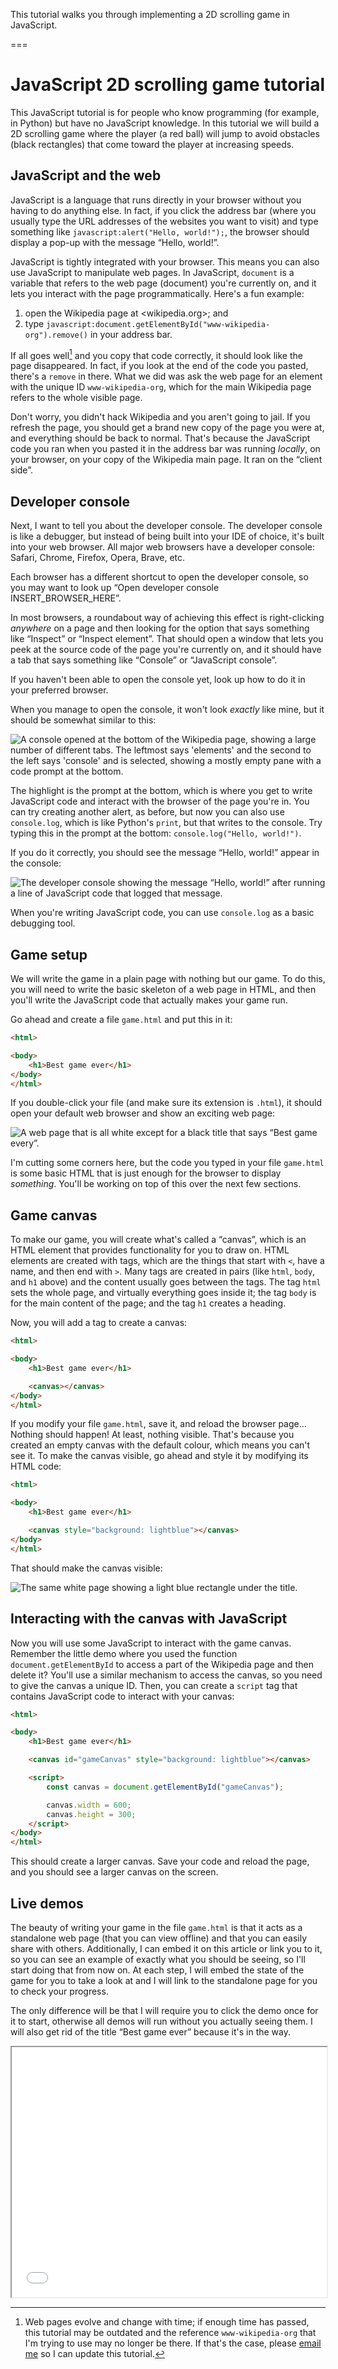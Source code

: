 This tutorial walks you through implementing a 2D scrolling game in JavaScript.

===


# JavaScript 2D scrolling game tutorial

This JavaScript tutorial is for people who know programming (for example, in Python) but have no JavaScript knowledge.
In this tutorial we will build a 2D scrolling game where the player (a red ball) will jump to avoid obstacles (black rectangles) that come toward the player at increasing speeds.


## JavaScript and the web

JavaScript is a language that runs directly in your browser without you having to do anything else.
In fact, if you click the address bar (where you usually type the URL addresses of the websites you want to visit) and type something like `javascript:alert("Hello, world!");`, the browser should display a pop-up with the message “Hello, world!”.

JavaScript is tightly integrated with your browser.
This means you can also use JavaScript to manipulate web pages.
In JavaScript, `document` is a variable that refers to the web page (document) you're currently on, and it lets you interact with the page programmatically.
Here's a fun example:

 1. open the Wikipedia page at <wikipedia.org>; and
 2. type `javascript:document.getElementById("www-wikipedia-org").remove()` in your address bar.

If all goes well[^1] and you copy that code correctly, it should look like the page disappeared.
In fact, if you look at the end of the code you pasted, there's a `remove` in there.
What we did was ask the web page for an element with the unique ID `www-wikipedia-org`, which for the main Wikipedia page refers to the whole visible page.

[^1]: Web pages evolve and change with time; if enough time has passed, this tutorial may be outdated and the reference `www-wikipedia-org` that I'm trying to use may no longer be there. If that's the case, please [email me](mailto:rodrigo@mathspp.com) so I can update this tutorial.

Don't worry, you didn't hack Wikipedia and you aren't going to jail.
If you refresh the page, you should get a brand new copy of the page you were at, and everything should be back to normal.
That's because the JavaScript code you ran when you pasted it in the address bar was running _locally_, on your browser, on your copy of the Wikipedia main page.
It ran on the “client side”.


## Developer console

Next, I want to tell you about the developer console.
The developer console is like a debugger, but instead of being built into your IDE of choice, it's built into your web browser.
All major web browsers have a developer console: Safari, Chrome, Firefox, Opera, Brave, etc.

Each browser has a different shortcut to open the developer console, so you may want to look up “Open developer console INSERT_BROWSER_HERE”.

In most browsers, a roundabout way of achieving this effect is right-clicking _anywhere_ on a page and then looking for the option that says something like “Inspect” or “Inspect element”.
That should open a window that lets you peek at the source code of the page you're currently on, and it should have a tab that says something like “Console” or “JavaScript console”.

If you haven't been able to open the console yet, look up how to do it in your preferred browser.

When you manage to open the console, it won't look _exactly_ like mine, but it should be somewhat similar to this:

![A console opened at the bottom of the Wikipedia page, showing a large number of different tabs. The leftmost says 'elements' and the second to the left says 'console' and is selected, showing a mostly empty pane with a code prompt at the bottom.](_dev_console.webp "JavaScript console on Safari")

The highlight is the prompt at the bottom, which is where you get to write JavaScript code and interact with the browser of the page you're in.
You can try creating another alert, as before, but now you can also use `console.log`, which is like Python's `print`, but that writes to the console.
Try typing this in the prompt at the bottom: `console.log("Hello, world!")`.

If you do it correctly, you should see the message “Hello, world!” appear in the console:

![The developer console showing the message “Hello, world!” after running a line of JavaScript code that logged that message.](_console_log.webp "A message logged to the console.")

When you're writing JavaScript code, you can use `console.log` as a basic debugging tool.


## Game setup

We will write the game in a plain page with nothing but our game.
To do this, you will need to write the basic skeleton of a web page in HTML, and then you'll write the JavaScript code that actually makes your game run.

Go ahead and create a file `game.html` and put this in it:

```html
<html>

<body>
    <h1>Best game ever</h1>
</body>
</html>
```

If you double-click your file (and make sure its extension is `.html`), it should open your default web browser and show an exciting web page:

![A web page that is all white except for a black title that says “Best game every”.](_empty_page.webp "A blank page with a title.")

I'm cutting some corners here, but the code you typed in your file `game.html` is some basic HTML that is just enough for the browser to display _something_.
You'll be working on top of this over the next few sections.


## Game canvas

To make our game, you will create what's called a “canvas”, which is an HTML element that provides functionality for you to draw on.
HTML elements are created with tags, which are the things that start with `<`, have a name, and then end with `>`.
Many tags are created in pairs (like `html`, `body`, and `h1` above) and the content usually goes between the tags.
The tag `html` sets the whole page, and virtually everything goes inside it; the tag `body` is for the main content of the page; and the tag `h1` creates a heading.

Now, you will add a tag to create a canvas:

```html
<html>

<body>
    <h1>Best game ever</h1>

    <canvas></canvas>
</body>
</html>
```

If you modify your file `game.html`, save it, and reload the browser page...
Nothing should happen!
At least, nothing visible.
That's because you created an empty canvas with the default colour, which means you can't see it.
To make the canvas visible, go ahead and style it by modifying its HTML code:

```html
<html>

<body>
    <h1>Best game ever</h1>

    <canvas style="background: lightblue"></canvas>
</body>
</html>
```

That should make the canvas visible:

![The same white page showing a light blue rectangle under the title.](_canvas.webp "A light blue canvas.")


## Interacting with the canvas with JavaScript

Now you will use some JavaScript to interact with the game canvas.
Remember the little demo where you used the function `document.getElementById` to access a part of the Wikipedia page and then delete it?
You'll use a similar mechanism to access the canvas, so you need to give the canvas a unique ID.
Then, you can create a `script` tag that contains JavaScript code to interact with your canvas:

```html
<html>

<body>
    <h1>Best game ever</h1>

    <canvas id="gameCanvas" style="background: lightblue"></canvas>

    <script>
        const canvas = document.getElementById("gameCanvas");

        canvas.width = 600;
        canvas.height = 300;
    </script>
</body>
</html>
```

This should create a larger canvas.
Save your code and reload the page, and you should see a larger canvas on the screen.


## Live demos

The beauty of writing your game in the file `game.html` is that it acts as a standalone web page (that you can view offline) and that you can easily share with others.
Additionally, I can embed it on this article or link you to it, so you can see an example of exactly what you should be seeing, so I'll start doing that from now on.
At each step, I will embed the state of the game for you to take a look at and I will link to the standalone page for you to check your progress.

The only difference will be that I will require you to click the demo once for it to start, otherwise all demos will run without you actually seeing them.
I will also get rid of the title “Best game ever” because it's in the way.

<iframe width="100%" height="400" src="/blog/javascript-2d-scrolling-game-tutorial/game04.html"></iframe>
